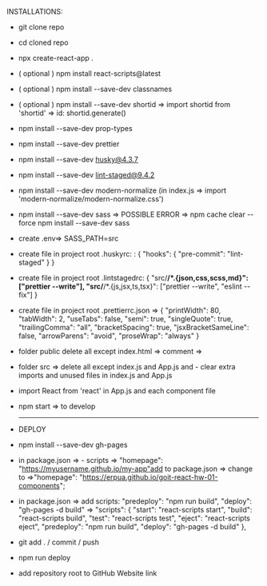 INSTALLATIONS:

- git clone repo
- cd cloned repo
- npx create-react-app .
- ( optional ) npm install react-scripts@latest
- ( optional ) npm install --save-dev classnames
- ( optional ) npm install --save-dev shortid => import shortid from 'shortid'
  => id: shortid.generate()
- npm install --save-dev prop-types
- npm install --save-dev prettier
- npm install --save-dev husky@4.3.7
- npm install --save-dev lint-staged@9.4.2
- npm install --save-dev modern-normalize (in index.js => import
  'modern-normalize/modern-normalize.css')
- npm install --save-dev sass => POSSIBLE ERROR => npm cache clear --force npm
  install --save-dev sass
- create .env=> SASS_PATH=src
- create file in project root .huskyrc: : { "hooks": { "pre-commit":
  "lint-staged" } }
- create file in project root .lintstagedrc: { "src/**/\*.{json,css,scss,md}":
  ["prettier --write"], "src/**/\*.{js,jsx,ts,tsx}": ["prettier --write",
  "eslint --fix"] }
- create file in project root .prettierrc.json => { "printWidth": 80,
  "tabWidth": 2, "useTabs": false, "semi": true, "singleQuote": true,
  "trailingComma": "all", "bracketSpacing": true, "jsxBracketSameLine": false,
  "arrowParens": "avoid", "proseWrap": "always" }
- folder public delete all except index.html => comment =>
  <link rel="manifest" href="%PUBLIC_URL%/manifest.json" />
- folder src => delete all except index.js and App.js and - clear extra imports
  and unused files in index.js and App.js
- import React from 'react' in App.js and each component file
- npm start => to develop

  ***

- DEPLOY

- npm install --save-dev gh-pages
- in package.json => - scripts => "homepage":
  "https://myusername.github.io/my-app"add to package.json => change to
  =>"homepage": "https://erpua.github.io/goit-react-hw-01-components";
- in package.json => add scripts: "predeploy": "npm run build", "deploy":
  "gh-pages -d build" => "scripts": { "start": "react-scripts start", "build":
  "react-scripts build", "test": "react-scripts test", "eject": "react-scripts
  eject", "predeploy": "npm run build", "deploy": "gh-pages -d build" },
- git add . / commit / push
- npm run deploy
- add repository root to GitHub Website link
